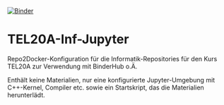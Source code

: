[//]:
[![Binder](https://mybinder.org/badge_logo.svg)](https://mybinder.org/v2/gh/TEL20A/Informatik1/HEAD?urlpath=lab)
[![Binder](https://mybinder.org/badge_logo.svg)](https://mybinder.org/v2/gh/TEL20A/Informatik1/HEAD)

# TEL20A-Inf-Jupyter

Repo2Docker-Konfiguration für die Informatik-Repositories für den Kurs TEL20A zur Verwendung mit BinderHub o.Ä.

Enthält keine Materialien, nur eine konfigurierte Jupyter-Umgebung mit C++-Kernel, Compiler etc. sowie ein Startskript, das die Materialien herunterlädt.